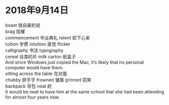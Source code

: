 # 2018年9月14日  

boast 很自豪的说  
brag 炫耀  
commencement 毕业典礼
relent 软下心来  
tuition  学费
intuition  直觉
flicker  
calligraphy  书法
typography  
cereal  谷类的片
milk carton 纸盒子  
And since Windows just copied the Mac, it’s likely that no personal computer would have them.  
sitting across the table  在对面  
chubby  胖乎乎
frowned 皱眉
grinned 窃笑  
backpack 背包
neat 好  
It would be neat to have him at the same school that she had been attending for almost four years now.
